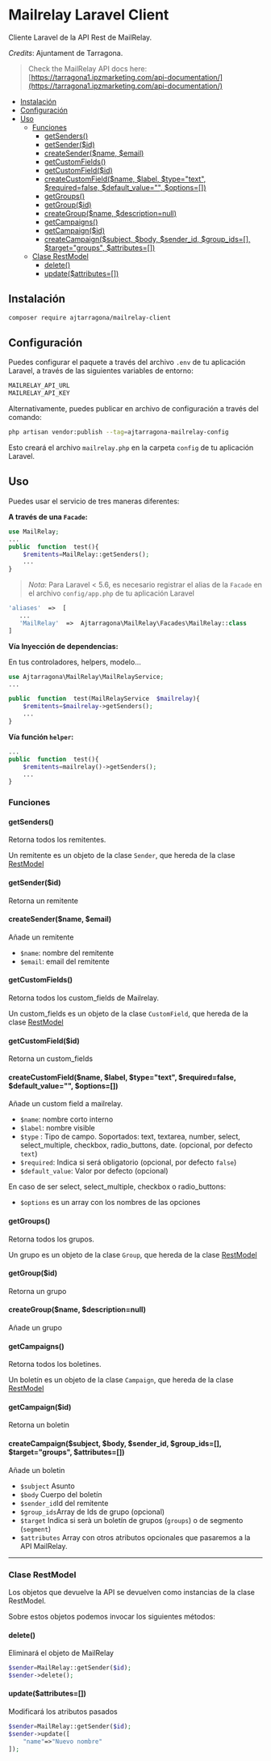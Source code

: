 # Mailrelay Laravel Client
Cliente Laravel de la API Rest de MailRelay.

*Credits*: Ajuntament de Tarragona.


> Check the MailRelay API docs here: [https://tarragona1.ipzmarketing.com/api-documentation/](https://tarragona1.ipzmarketing.com/api-documentation/)



<!-- START doctoc generated TOC please keep comment here to allow auto update -->
<!-- DON'T EDIT THIS SECTION, INSTEAD RE-RUN doctoc TO UPDATE -->


- [Instalación](#instalacin)
- [Configuración](#configuraci%C3%B3n)
- [Uso](#uso)
  - [Funciones](#funciones)
    - [getSenders()](#getsenders)
    - [getSender($id)](#getsenderid)
    - [createSender($name, $email)](#createsendername-email)
    - [getCustomFields()](#getcustomfields)
    - [getCustomField($id)](#getcustomfieldid)
    - [createCustomField($name, $label, $type="text", $required=false, $default_value="", $options=[])](#createcustomfieldname-label-typetext-requiredfalse-default_value-options)
    - [getGroups()](#getgroups)
    - [getGroup($id)](#getgroupid)
    - [createGroup($name, $description=null)](#creategroupname-descriptionnull)
    - [getCampaigns()](#getcampaigns)
    - [getCampaign($id)](#getcampaignid)
    - [createCampaign($subject, $body, $sender_id, $group_ids=[], $target="groups", $attributes=[])](#createcampaignsubject-body-sender_id-group_ids-targetgroups-attributes)
  - [Clase RestModel](#clase-restmodel)
    - [delete()](#delete)
    - [update($attributes=[])](#updateattributes)

<!-- END doctoc generated TOC please keep comment here to allow auto update -->


## Instalación
```bash
composer require ajtarragona/mailrelay-client
``` 

## Configuración
Puedes configurar el paquete a través del archivo `.env` de tu aplicación Laravel, a través de las siguientes variables de entorno:

```bash
MAILRELAY_API_URL
MAILRELAY_API_KEY
```

Alternativamente, puedes publicar en archivo de configuración a través del comando:

```bash
php artisan vendor:publish --tag=ajtarragona-mailrelay-config
```

Esto creará el archivo `mailrelay.php` en la carpeta `config` de tu aplicación Laravel.
 

## Uso
Puedes usar el servicio de tres maneras diferentes:

**A través de una `Facade`:**
```php
use MailRelay;
...
public  function  test(){
    $remitents=MailRelay::getSenders();
    ...
}
```

> *Nota*: Para Laravel < 5.6, es necesario registrar el alias de la `Facade` en el archivo `config/app.php` de tu aplicación Laravel
 ```php
'aliases'  =>  [
    ...
    'MailRelay'  =>  Ajtarragona\MailRelay\Facades\MailRelay::class
]
```

  

**Vía Inyección de dependencias:**

En tus controladores, helpers, modelo...

```php
use Ajtarragona\MailRelay\MailRelayService;
...

public  function  test(MailRelayService  $mailrelay){
    $remitents=$mailrelay->getSenders();
    ...
}
```

**Vía función `helper`:**

```php
...
public  function  test(){
    $remitents=mailrelay()->getSenders();
    ...
}
```

  

### Funciones

#### getSenders()
Retorna todos los remitentes. 

Un remitente es un objeto de la clase `Sender`, que hereda de la clase [RestModel](#clase-restmodel)
    
#### getSender($id)
Retorna un remitente
        
#### createSender($name, $email)
Añade un remitente

- `$name`: nombre del remitente 
- `$email`: email del remitente 
		
#### getCustomFields()
Retorna todos los custom_fields de Mailrelay.

Un custom_fields es un objeto de la clase `CustomField`, que hereda de la clase [RestModel](#clase-restmodel)
		
#### getCustomField($id)
Retorna un custom_fields
        

#### createCustomField($name, $label, $type="text", $required=false, $default_value="", $options=[])
Añade un custom field a mailrelay.

- `$name`: nombre corto interno
- `$label`: nombre visible
- `$type` : Tipo de campo. Soportados: text, textarea, number, select, select_multiple, checkbox, radio_buttons, date. (opcional, por defecto `text`) 
- `$required`: Indica si será obligatorio (opcional, por defecto `false`)
- `$default_value`: Valor por defecto (opcional)

En caso de ser select, select_multiple, checkbox o radio_buttons:
- `$options` es un array con los nombres de las opciones


#### getGroups()
Retorna todos los grupos.

Un grupo es un objeto de la clase `Group`, que hereda de la clase [RestModel](#clase-restmodel)

      
#### getGroup($id)
Retorna un grupo
      
      
#### createGroup($name, $description=null)
Añade un grupo
		
#### getCampaigns()
Retorna todos los boletines.

Un boletín es un objeto de la clase `Campaign`, que hereda de la clase [RestModel](#clase-restmodel)


#### getCampaign($id)
Retorna un boletin
       
#### createCampaign($subject, $body, $sender_id, $group_ids=[], $target="groups", $attributes=[])
Añade un boletin

- `$subject` Asunto
- `$body` Cuerpo del boletín
- `$sender_id`Id del remitente 
- `$group_ids`Array de Ids de grupo (opcional)
- `$target` Indica si serà un boletín de grupos (`groups`) o de segmento (`segment`)
- `$attributes` Array con otros atributos opcionales que pasaremos a la API MailRelay.




---

### Clase RestModel
Los objetos que devuelve la API se devuelven como instancias de la clase RestModel.

Sobre estos objetos podemos invocar los siguientes métodos:

#### delete()
Eliminará el objeto de MailRelay
```php
$sender=MailRelay::getSender($id);
$sender->delete();
```

#### update($attributes=[])
Modificará los atributos pasados
```php
$sender=MailRelay::getSender($id);
$sender->update([
    "name"=>"Nuevo nombre"
]);
```



